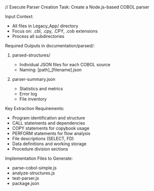 // Execute Parser Creation
Task: Create a Node.js-based COBOL parser

Input Context:
- All files in Legacy_App/ directory
- Focus on: .cbl, .cpy, .CPY, .cob extensions
- Process all subdirectories

Required Outputs in documentation/parsed/:
1. parsed-structures/
   - Individual JSON files for each COBOL source
   - Naming: [path]_[filename].json
   
2. parser-summary.json
   - Statistics and metrics
   - Error log
   - File inventory

Key Extraction Requirements:
- Program identification and structure
- CALL statements and dependencies
- COPY statements for copybook usage
- PERFORM statements for flow analysis
- File descriptions (SELECT, FD)
- Data definitions and working storage
- Procedure division sections

Implementation Files to Generate:
- parse-cobol-simple.js
- analyze-structures.js
- test-parser.js
- package.json